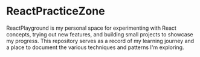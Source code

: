 # ReactPracticeZone

ReactPlayground is my personal space for experimenting with React concepts, 
trying out new features, and building small projects to showcase my progress.
This repository serves as a record of my learning journey and a 
place to document the various techniques and patterns I'm exploring.

